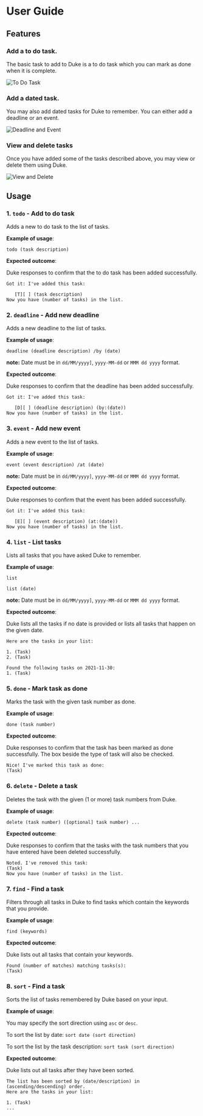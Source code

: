 # User Guide

## Features 

### Add a to do task. 
The basic task to add to Duke is a to do task which you can 
mark as done when it is complete.

![To Do Task](./Todo.png)

### Add a dated task.
You may also add dated tasks for Duke to remember. 
You can either add a deadline or an event.

![Deadline and Event](./DeadlineEvent.png)

### View and delete tasks
Once you have added some of the tasks described above, 
you may view or delete them using Duke.

![View and Delete](./ViewDelete.png)

## Usage

### 1. `todo` - Add to do task

Adds a new to do task to the list of tasks.

**Example of usage**: 

`todo (task description)`

**Expected outcome**:

Duke responses to confirm that the to do task has
been added successfully.

```
Got it: I've added this task:

   [T][ ] (task description)
Now you have (number of tasks) in the list.
```

### 2. `deadline` - Add new deadline

Adds a new deadline to the list of tasks.

**Example of usage**:

`deadline (deadline description) /by (date)`

**note:** Date must be in ``dd/MM/yyyy]``, ``yyyy-MM-dd`` or `MMM dd yyyy` format.

**Expected outcome**:

Duke responses to confirm that the deadline has
been added successfully.

```
Got it: I've added this task:

   [D][ ] (deadline description) (by:(date))
Now you have (number of tasks) in the list.
```
### 3. `event` - Add new event

Adds a new event to the list of tasks.

**Example of usage**:

`event (event description) /at (date)`

**note:** Date must be in ``dd/MM/yyyy]``, ``yyyy-MM-dd`` or `MMM dd yyyy` format.

**Expected outcome**:

Duke responses to confirm that the event has
been added successfully.

```
Got it: I've added this task:

   [E][ ] (event description) (at:(date))
Now you have (number of tasks) in the list.
```

### 4. `list` - List tasks

Lists all tasks that you have asked Duke to remember.

**Example of usage**:

`list`

`list (date)`

**note:** Date must be in ``dd/MM/yyyy]``, ``yyyy-MM-dd`` or `MMM dd yyyy` format.

**Expected outcome**:

Duke lists all the tasks if no date is provided or lists all tasks that happen on the given date.

```
Here are the tasks in your list:

1. (Task)
2. (Task)
```
```
Found the following tasks on 2021-11-30:
1. (Task)
```

### 5. `done` - Mark task as done

Marks the task with the given task number as done.

**Example of usage**:

`done (task number)`

**Expected outcome**:

Duke responses to confirm that the task has been marked
as done successfully. The box beside the type of task will 
also be checked.

```
Nice! I've marked this task as done:
(Task)
```

### 6. `delete` - Delete a task

Deletes the task with the given (1 or more) task numbers from
Duke.

**Example of usage**:

`delete (task number) ([optional] task number) ...`

**Expected outcome**:

Duke responses to confirm that the tasks with the task numbers that you
have entered have been deleted successfully. 

```
Noted. I've removed this task:
(Task)
Now you have (number of tasks) in the list.
```

### 7. `find` - Find a task

Filters through all tasks in Duke to find tasks which contain
the keywords that you provide.

**Example of usage**:

`find (keywords)`

**Expected outcome**:

Duke lists out all tasks that contain your keywords.

```
Found (number of matches) matching tasks(s):
(Task)
```

### 8. `sort` - Find a task

Sorts the list of tasks remembered by Duke based on your input.

**Example of usage**:

You may specify the sort direction using `asc` or `desc`.

To sort the list by date:
`sort date (sort direction)` 

To sort the list by the task description: `sort task (sort direction)`


**Expected outcome**:

Duke lists out all tasks after they have been sorted.

```
The list has been sorted by (date/description) in
(ascending/descending) order.
Here are the tasks in your list:

1. (Task)
...
```
